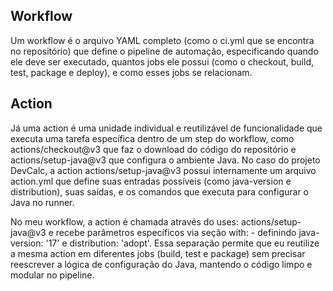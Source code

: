 ## Workflow
Um workflow é o arquivo YAML completo (como o ci.yml que se encontra no repositório) que define o pipeline de automação, especificando quando ele deve ser executado, quantos jobs ele possui (como o checkout, build, test, package e deploy), e como esses jobs se relacionam.

## Action
Já uma action é uma unidade individual e reutilizável de funcionalidade que executa uma tarefa específica dentro de um step do workflow, como actions/checkout@v3 que faz o download do código do repositório e actions/setup-java@v3 que configura o ambiente Java. 
No caso do projeto DevCalc, a action actions/setup-java@v3 possui internamente um arquivo action.yml que define suas entradas possíveis (como java-version e distribution), suas saídas, e os comandos que executa para configurar o Java no runner. 
 
No meu workflow, a action é chamada através do uses: actions/setup-java@v3 e recebe parâmetros específicos via seção with: - definindo java-version: '17' e distribution: 'adopt'. 
Essa separação permite que eu reutilize a mesma action em diferentes jobs (build, test e package) sem precisar reescrever a lógica de configuração do Java, mantendo o código limpo e modular no pipeline.
